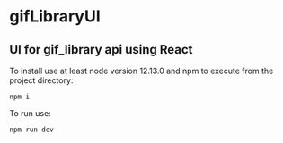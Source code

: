 # gifLibraryUI
## UI for gif_library api using React

To install use at least node version 12.13.0 and npm to execute from the project directory:

```npm i```

To run use:

```npm run dev```
